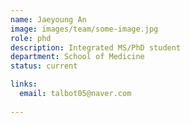 ```yaml
---
name: Jaeyoung An
image: images/team/some-image.jpg
role: phd
description: Integrated MS/PhD student
department: School of Medicine
status: current

links:
  email: talbot05@naver.com
 
---
```


